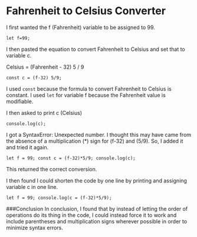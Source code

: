 # Fahrenheit to Celsius Converter

I first wanted the f (Fahrenheit) variable to be assigned to 99.

`let f=99;`

I then pasted the equation  to convert Fahrenheit to Celsius and set that to variable c.

Celsius = (Fahrenheit - 32) 5 / 9

`const c = (f-32) 5/9;`

I used `const` because the formula to convert Fahrenheit to Celsius is constant.  I used `let` for variable f because  the Fahrenheit value is modifiable.

I then asked to print c (Celsius)

`console.log(c);`

I got a SyntaxError: Unexpected number.  I thought this may have came from the absence of a multiplication (*) sign for (f-32) and (5/9).  So, I added it and tried it again.

`let f = 99;
const c = (f-32)*5/9;
console.log(c);`

This returned the correct conversion.

I then found I could shorten the code by one line by printing and assigning variable c in one line.

`let f = 99;
console.log(c = (f-32)*5/9);`

###Conclusion
In conclusion, I found that by instead of letting the order of operations do its thing in the code, I could instead force it to work and include parentheses and multiplication signs wherever possible in order to minimize syntax errors.